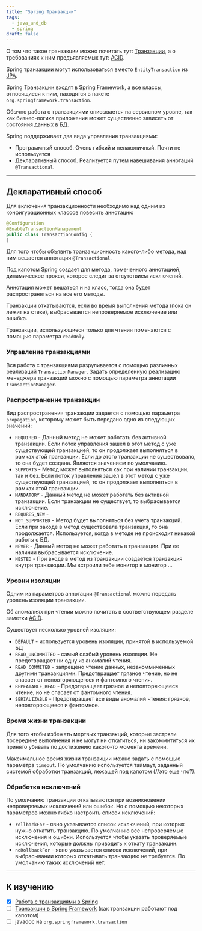 ```yaml
---
title: "Spring Транзакции"
tags:
  - java_and_db
  - spring
draft: false
---
```


О том что такое транзакции можно почитать тут: [Транзакции](evernote:///view/170585988/s440/abe775e9-de81-4b56-b51c-f342b261aa3d/326914af-80f0-4f87-a7f5-03a088fd06d8/), а о требованиях к ним предъявляемых тут: [ACID](evernote:///view/170585988/s440/4ed0e8a7-b041-4ec5-6d44-3b890a50c6d6/326914af-80f0-4f87-a7f5-03a088fd06d8/).

Spring транзакции могут использоваться вместо `EntityTransaction` из [JPA](../jpa/jpa.md).

Spring Транзакции входят в Spring Framework, а все классы, относящиеся к ним, находятся в пакете `org.springframework.transaction`.

Обычно работа с транзакциями описывается на сервисном уровне, так как бизнес-логика приложения может существенно зависеть от состояния данных в БД.

Spring поддерживает два вида управления транзакциями:

- Программный способ. Очень гибкий и нелаконичный. Почти не используется
- Декларативный способ. Реализуется путем навешивания аннотаций `@Transactional`.

---
## Декларативный способ

Для включения транзакционности необходимо над одним из конфигурационных классов повесить аннотацию
```java
@Configuration
@EnableTransactionManagement
public class TransactionConfig {
}
```

Для того чтобы объявить транзакционность какого-либо метода, над ним вешается аннотация `@Transactional`.

Под капотом Spring создает для метода, помеченного аннотацией, динамическое прокси, которое следит за отсутствием исключений.

Аннотация может вешаться и на класс, тогда она будет распространяться на все его методы.

Транзакции откатываются, если во время выполнения метода (пока он лежит на стеке), выбрасывается непроверяемое исключение или ошибка.

Транзакции, использующиеся только для чтения помечаются с помощью параметра `readOnly`.

### Управление транзакциями

Вся работа с транзакциями разруливается с помощью различных реализаций `TransactionManager`. Задать определенную реализацию менеджера транзакций можно с помощью параметра аннотации `transactionManager`.

### Распространение транзакции

Вид распространения транзакции задается с помощью параметра `propagation`, которому может быть передано одно из следующих значений:

- `REQUIRED` - Данный метод не может работать без активной транзакции. Если поток управления зашел в этот метод с уже существующей транзакцией, то он продолжает выполняться в рамках этой транзакции. Если до этого транзакции не существовало, то она будет создана. Является значением по умолчанию.
- `SUPPORTS` - Метод может выполняться как при наличии транзакции, так и без. Если поток управления зашел в этот метод с уже существующей транзакцией, то он продолжает выполняться в рамках этой транзакции.
- `MANDATORY` - Данный метод не может работать без активной транзакции. Если транзакции не существует, то выбрасывается исключение.
- `REQURES_NEW` -
- `NOT_SUPPORTED` - Метод будет выполняться без учета транзакций. Если при заходе в метод существовала транзакция, то она продолжается. Используется, когда в методе не происходит никакой работы с БД.
- `NEVER` - Данный метод не может работать в транзакции. При ее наличии выбрасывается исключение.
- `NESTED` - При входе в метод из транзакции создается транзакция внутри транзакции. Мы встроили тебе монитор в монитор ...

### Уровни изоляции

Одним из параметров аннотации `@Transactional` можно передать уровень изоляции транзакции.

Об аномалиях при чтении можно почитать в соответствующем разделе заметки [ACID](evernote:///view/170585988/s440/4ed0e8a7-b041-4ec5-6d44-3b890a50c6d6/326914af-80f0-4f87-a7f5-03a088fd06d8/).

Существует несколько уровней изоляции:

- `DEFAULT` - используется уровень изоляции, принятой в используемой БД
- `READ_UNCOMMITED` - самый слабый уровень изоляции. Не предотвращает ни одну из аномалий чтения.
- `READ_COMMITED` - запрещено чтение данных, незакоммиченных другими транзакциями. Предотвращает грязное чтение, но не спасает от неповторяющегося и фантомного чтения.
- `REPEATABLE_READ` - Предотвращает грязное и неповторяющееся чтение, но не спасает от фантомного чтения.
- `SERIALIZABLE` - Предотвращает все виды аномалий чтения: грязное, неповторяющееся и фантомное.

### Время жизни транзакции

Для того чтобы избежать мертвых транзакций, которые застряли посередине выполнения и не могут ни откатиться, ни закоммититься их принято убивать по достижению какого-то момента времени.

Максимальное время жизни транзакции можно задать с помощью параметра `timeout`. По умолчанию используется таймаут, заданный системой обработки транзакций, лежащей под капотом (//это еще что?).

### Обработка исключений

По умолчанию транзакции откатываются при возникновении непроверяемых исключений или ошибок. Но с помощью некоторых параметров можно гибко настроить список исключений:

- `rollbackFor` - явно указывается список исключений, при которых нужно откатить транзакцию. По умолчанию все непроверяемые исключения и ошибки. Используется чтобы указать проверяемые исключения, которые должны приводить к откату транзакции.
- `noRollbackFor` - явно указывается список исключений, при выбрасывании которых откатывать транзакцию не требуется. По умолчанию таких исключений нет.

---
## К изучению

- [X] [Работа с транзакциями в Spring](https://habr.com/ru/company/otus/blog/431508/)
- [ ] [Транзакции в Spring Framework](https://medium.com/@kirill.sereda/%D1%82%D1%80%D0%B0%D0%BD%D0%B7%D0%B0%D0%BA%D1%86%D0%B8%D0%B8-%D0%B2-spring-framework-a7ec509df6d2) (как транзакции работают под капотом)
- [ ] javadoc на `org.springframework.transaction`